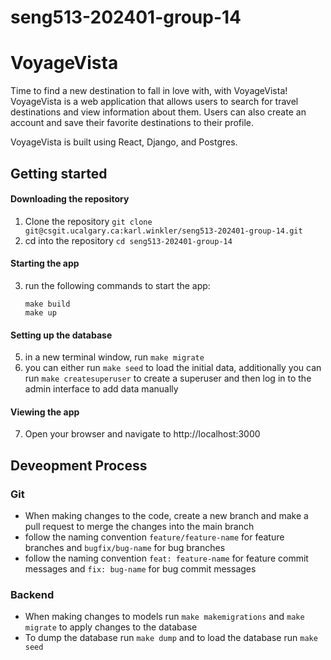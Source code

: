 # seng513-202401-group-14

# VoyageVista

Time to find a new destination to fall in love with, with VoyageVista! VoyageVista is a web application that allows users to search for travel destinations and view information about them. Users can also create an account and save their favorite destinations to their profile. 

VoyageVista is built using React, Django, and Postgres.

## Getting started

#### Downloading the repository
1. Clone the repository `git clone git@csgit.ucalgary.ca:karl.winkler/seng513-202401-group-14.git`
2. cd into the repository `cd seng513-202401-group-14`

#### Starting the app
3. run the following commands to start the app:
    ```
    make build
    make up
    ```

#### Setting up the database
5. in a new terminal window, run `make migrate`
6. you can either run `make seed` to load the initial data, additionally you can run 
`make createsuperuser` to create a superuser and then log in to the admin interface to add data manually

#### Viewing the app
7. Open your browser and navigate to http://localhost:3000

## Deveopment Process
### Git
  - When making changes to the code, create a new branch and make a pull request to merge the changes into the main branch
  - follow the naming convention `feature/feature-name` for feature branches and `bugfix/bug-name` for bug branches
  - follow the naming convention `feat: feature-name` for feature commit messages and `fix: bug-name` for bug commit messages
### Backend
  - When making changes to models run `make makemigrations` and `make migrate` to apply changes to the database
  - To dump the database run `make dump` and to load the database run `make seed`

